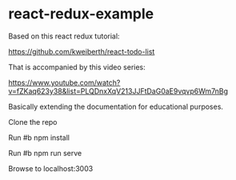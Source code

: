 # react-redux-example
Based on this react redux tutorial: 

https://github.com/kweiberth/react-todo-list

That is accompanied by this video series:

https://www.youtube.com/watch?v=fZKaq623y38&list=PLQDnxXqV213JJFtDaG0aE9vqvp6Wm7nBg


Basically extending the documentation for educational purposes.

Clone the repo

Run #b npm install

Run #b npm run serve

Browse to localhost:3003

